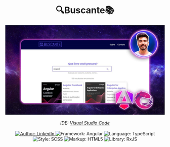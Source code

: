 <h1 align="center">🔍Buscante📚</h1>
<img src="https://github.com/DouglasIde/buscaLivros/blob/main/README/capa_douglas.jpg" alt="Capa da Apresentação">

<div>
  <p align="center">
    <em>
      IDE: <a href="https://code.visualstudio.com/" target="_blank">Visual Studio Code</a>
    </em><br><br>
    <a href="https://www.linkedin.com/in/seu-perfil-linkedin" target="_blank">
        <img src="https://img.shields.io/static/v1?label=Contato&message=LinkedIn&color=B7178C&style=for-the-badge&logo=linkedin" alt="Author: LinkedIn" />
    </a>
  <img src="https://img.shields.io/static/v1?label=Framework&message=Angular&color=B7178C&style=for-the-badge&logo=angular" alt="Framework: Angular"/>
  <img src="https://img.shields.io/static/v1?label=Language&message=TypeScript&color=B7178C&style=for-the-badge&logo=typescript" alt="Language: TypeScript" />
  <img src="https://img.shields.io/static/v1?label=Style&message=SCSS&color=B7178C&style=for-the-badge&logo=sass" alt="Style: SCSS" />
  <img src="https://img.shields.io/static/v1?label=Markup&message=HTML5&color=B7178C&style=for-the-badge&logo=html5" alt="Markup: HTML5" />
  <img src="https://img.shields.io/static/v1?label=Library&message=RxJS&color=B7178C&style=for-the-badge&logo=reactivex" alt="Library: RxJS" />
</div>
